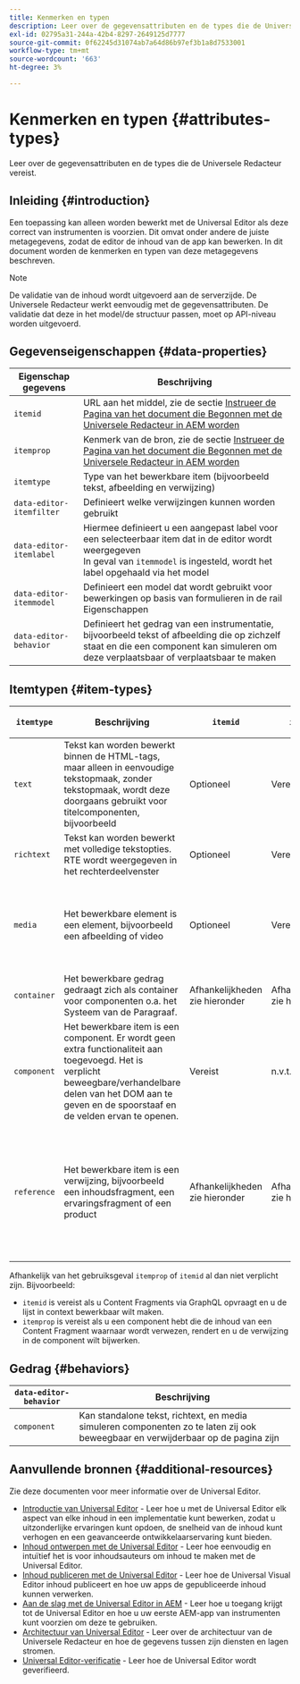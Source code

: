 ```yaml
---
title: Kenmerken en typen
description: Leer over de gegevensattributen en de types die de Universele Redacteur vereist.
exl-id: 02795a31-244a-42b4-8297-2649125d7777
source-git-commit: 0f62245d31074ab7a64d86b97ef3b1a8d7533001
workflow-type: tm+mt
source-wordcount: '663'
ht-degree: 3%

---
```


# Kenmerken en typen {#attributes-types}

Leer over de gegevensattributen en de types die de Universele Redacteur vereist.

## Inleiding {#introduction}

Een toepassing kan alleen worden bewerkt met de Universal Editor als deze correct van instrumenten is voorzien. Dit omvat onder andere de juiste metagegevens, zodat de editor de inhoud van de app kan bewerken. In dit document worden de kenmerken en typen van deze metagegevens beschreven.

>[!NOTE]
>
>De validatie van de inhoud wordt uitgevoerd aan de serverzijde. De Universele Redacteur werkt eenvoudig met de gegevensattributen. De validatie dat deze in het model/de structuur passen, moet op API-niveau worden uitgevoerd.

## Gegevenseigenschappen {#data-properties}

| Eigenschap gegevens | Beschrijving |
|---|---|
| `itemid` | URL aan het middel, zie de sectie [Instrueer de Pagina van het document die Begonnen met de Universele Redacteur in AEM worden](getting-started.md#instrument-thepage) |
| `itemprop` | Kenmerk van de bron, zie de sectie [Instrueer de Pagina van het document die Begonnen met de Universele Redacteur in AEM worden](getting-started.md#instrument-thepage) |
| `itemtype` | Type van het bewerkbare item (bijvoorbeeld tekst, afbeelding en verwijzing) |
| `data-editor-itemfilter` | Definieert welke verwijzingen kunnen worden gebruikt |
| `data-editor-itemlabel` | Hiermee definieert u een aangepast label voor een selecteerbaar item dat in de editor wordt weergegeven <br>In geval van `itemmodel` is ingesteld, wordt het label opgehaald via het model |
| `data-editor-itemmodel` | Definieert een model dat wordt gebruikt voor bewerkingen op basis van formulieren in de rail Eigenschappen |
| `data-editor-behavior` | Definieert het gedrag van een instrumentatie, bijvoorbeeld tekst of afbeelding die op zichzelf staat en die een component kan simuleren om deze verplaatsbaar of verplaatsbaar te maken |

## Itemtypen {#item-types}

| `itemtype` | Beschrijving | `itemid` | `itemprop` | `data-editor-itemfilter` | `data-editor-itemlabel` | `data-editor-itemmodel` | `data-editor-behvior` |
|---|---|---|---|---|---|---|---|
| `text` | Tekst kan worden bewerkt binnen de HTML-tags, maar alleen in eenvoudige tekstopmaak, zonder tekstopmaak, wordt deze doorgaans gebruikt voor titelcomponenten, bijvoorbeeld | Optioneel | Vereist | n.v.t. | Optioneel | n.v.t. | Optioneel |
| `richtext` | Tekst kan worden bewerkt met volledige tekstopties. RTE wordt weergegeven in het rechterdeelvenster | Optioneel | Vereist | n.v.t. | Optioneel | n.v.t. | Optioneel |
| `media` | Het bewerkbare element is een element, bijvoorbeeld een afbeelding of video | Optioneel | Vereist | Optioneel<br>lijst met afbeeldings- of videofiltercriteria die worden doorgegeven aan de elementenkiezer | Optioneel | n.v.t. | Optioneel |
| `container` | Het bewerkbare gedrag gedraagt zich als container voor componenten o.a. het Systeem van de Paragraaf. | Afhankelijkheden <br>zie hieronder | Afhankelijkheden <br>zie hieronder | Optioneel<br>een lijst met toegestane componenten | Optioneel | n.v.t. | n.v.t. |
| `component` | Het bewerkbare item is een component. Er wordt geen extra functionaliteit aan toegevoegd. Het is verplicht beweegbare/verhandelbare delen van het DOM aan te geven en de spoorstaaf en de velden ervan te openen. | Vereist | n.v.t. | n.v.t. | Optioneel | Optioneel | n.v.t. |
| `reference` | Het bewerkbare item is een verwijzing, bijvoorbeeld een inhoudsfragment, een ervaringsfragment of een product | Afhankelijkheden <br>zie hieronder | Afhankelijkheden <br>zie hieronder | Optioneel<br>lijst met filtercriteria voor Content Fragment, Product of Experience Fragment die worden doorgegeven aan de referentiekiezer | Optioneel | Optioneel | n.v.t. |

Afhankelijk van het gebruiksgeval `itemprop` of `itemid` al dan niet verplicht zijn. Bijvoorbeeld:

* `itemid` is vereist als u Content Fragments via GraphQL opvraagt en u de lijst in context bewerkbaar wilt maken.
* `itemprop` is vereist als u een component hebt die de inhoud van een Content Fragment waarnaar wordt verwezen, rendert en u de verwijzing in de component wilt bijwerken.

## Gedrag {#behaviors}

| `data-editor-behavior` | Beschrijving |
|---|---|
| `component` | Kan standalone tekst, richtext, en media simuleren componenten zo te laten zij ook beweegbaar en verwijderbaar op de pagina zijn |

## Aanvullende bronnen {#additional-resources}

Zie deze documenten voor meer informatie over de Universal Editor.

* [Introductie van Universal Editor](introduction.md) - Leer hoe u met de Universal Editor elk aspect van elke inhoud in een implementatie kunt bewerken, zodat u uitzonderlijke ervaringen kunt opdoen, de snelheid van de inhoud kunt verhogen en een geavanceerde ontwikkelaarservaring kunt bieden.
* [Inhoud ontwerpen met de Universal Editor](authoring.md) - Leer hoe eenvoudig en intuïtief het is voor inhoudsauteurs om inhoud te maken met de Universal Editor.
* [Inhoud publiceren met de Universal Editor](publishing.md) - Leer hoe de Universal Visual Editor inhoud publiceert en hoe uw apps de gepubliceerde inhoud kunnen verwerken.
* [Aan de slag met de Universal Editor in AEM](getting-started.md) - Leer hoe u toegang krijgt tot de Universal Editor en hoe u uw eerste AEM-app van instrumenten kunt voorzien om deze te gebruiken.
* [Architectuur van Universal Editor](architecture.md) - Leer over de architectuur van de Universele Redacteur en hoe de gegevens tussen zijn diensten en lagen stromen.
* [Universal Editor-verificatie](authentication.md) - Leer hoe de Universal Editor wordt geverifieerd.

